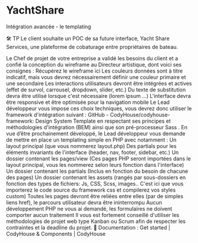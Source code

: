 # YachtShare

Intégration avancée - le templating



🛠️ TP
Le client souhaite un POC de sa future interface, Yacht Share Services, une plateforme de cobaturage entre propriétaires de bateau.

Le Chef de projet de votre entreprise a validé les besoins du client et a confié la conception du wireframe au Directeur artistique, dont voici ses consignes :
Récupérez le wireframe ici
Les couleurs données sont à titre indicatif, mais vous devrez nécessairement définir une couleur primaire et une secondaire 
Les interactions utilisateurs devront être intégrées et actives (effet de survol, carrousel,  dropdown, slider, etc.)
Du texte de substitution devra être utilisé lorsque c'est nécessaire (lorem ipsum …)
L'interface devra être responsive et être optimisée pour la navigation mobile
Le Lead développeur vous impose ces choix techniques, vous devrez donc utiliser le framework d'intégration suivant : GitHub - CodyHouse/codyhouse-framework: Design System Template en respectant ses principes et méthodologies d'intégration (BEM) ainsi que son pré-processeur Sass .
En vue d’être prochainement développé, le Lead développeur vous demande de mettre en place un templating simple en PHP avec notamment :
Un layout principal (que vous nommerez layout.php)
Des partials pour les éléments invariants de l'interface (header, nav, footer, sidebar, etc.)
Un dossier contenant les pages/view (Ces pages PHP seront importées dans le layout principal, vous les nommerez selon leurs fonction dans l'interface)
Un dossier contenant les partials (Inclus en fonction du besoin de chacune des pages)
Un dossier contenant les assets (rangés par sous-dossiers en fonction des types de fichiers: Js, CSS, Scss, images.. C'est ici que vous importerez le code source du framework css et compilerez vos styles custom)
Toutes les pages devront être reliées entre elles (par de simples liens href), le parcours utilisateur devra être ininterrompu
Aucun développement PHP ne vous ai demandé, les formulaires ne doivent comporter aucun traitement
Il vous est fortement conseillé d'utiliser les méthodologies de projet web type Kanban ou Scrum afin de respecter les contraintes et la deadline du projet.
📝 Documentation : Get started | CodyHouse & Components | CodyHouse
